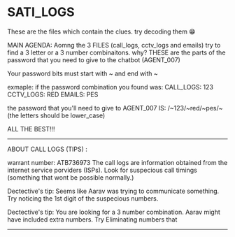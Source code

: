 # SATI_LOGS
These are the files which contain the clues. try decoding them 😁

MAIN AGENDA: 
Aomng the 3 FILES (call_logs, cctv_logs and emails) try to find a 3 letter or a 3 number combinaitons. 
why? THESE are the parts of the password that you need to give to the chatbot (AGENT_007) 

Your password bits must start with ~ and end with ~ 

exmaple: 
if the password combination you found was:
CALL_LOGS: 123
CCTV_LOGS: RED
EMAILS: PES

the password that you'll need to give to AGENT_007 IS: /~123/~red/~pes/~(the letters should be lower_case) 

ALL THE BEST!!! 
____________________________________________________________________________________________________________________________________________________________
ABOUT CALL LOGS (TIPS) : 

warrant number: ATB736973
The call logs are information obtained from the internet service porviders (ISPs). Look for suspecious call timings (something that wont be possible normally.)

Dectective's tip: Seems like Aarav was trying to communicate something. Try noticing the 1st digit of the suspecious numbers. 

Dectective's tip: You are looking for a 3 number combination. Aarav might have included extra numbers. Try Eliminating numbers that
____________________________________________________________________________________________________________________________________________________________
